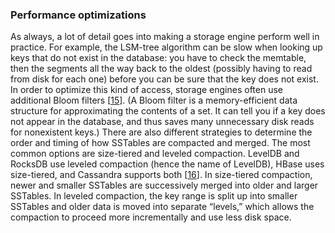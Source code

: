 ### Performance optimizations 
As always, a lot of detail goes into making a storage engine perform well in practice. For example,
the LSM-tree algorithm can be slow when looking up keys that do not exist in the database: you have
to check the memtable, then the segments all the way back to the oldest (possibly having to read
from disk for each one) before you can be sure that the key does not exist. In order to optimize
this kind of access, storage engines often use additional Bloom filters
[[15](ch03.html#Bloom1970gl)].
(A Bloom filter is a memory-efficient data structure for approximating the contents of a set. It
can tell you if a key does not appear in the database, and thus saves many unnecessary disk reads
for nonexistent keys.) 
There are also different strategies to determine the order and timing of how SSTables are compacted
and merged. The most common options are size-tiered and leveled compaction. LevelDB and RocksDB
use leveled compaction (hence the name of LevelDB), HBase uses size-tiered, and Cassandra supports both
[[16](ch03.html#CassandraCompaction)]. In size-tiered
compaction, newer and smaller SSTables are successively merged into older and larger SSTables. In
leveled compaction, the key range is split up into smaller SSTables and older data is moved into
separate “levels,” which allows the compaction to proceed more incrementally and use less disk
space.